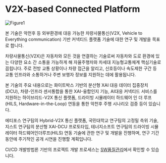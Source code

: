 # V2X-based Connected Platform
![Figure1](https://user-images.githubusercontent.com/19532031/103326830-734de780-4a95-11eb-9b5e-d4fdfb83394c.jpg)

본 기술은 악천후 등 외부환경에 대응 가능한 차량사물통신(V2X, Vehicle to Everything communication) 기반 커넥티드 플랫폼 기술에 대한 연구 및 개발을 목표로 합니다. 

차량사물통신(V2X)은 자동차와 모든 것을 연결하는 기술로써 자동차와 도로 환경에 있는 다양한 요소 간 소통을 가능하게 해 자율주행차와 차세대 지능형교통체계 핵심기술로 꼽힙니다. 주로 전방 교통 상황이나 차량 접근을 알리고, 신호등이나 속도제한 구간 등 교통 인프라와 소통하거나 주변 보행자 정보를 지원하는 데에 활용됩니다. 

본 기술의 주요 내용으로는 화이트박스 기반의 분산형 XAI 대응 데이터 집중장치(DCU), 차량-인프라 센서통합을 통한 XAI-융합인지 기능, AI대응 커넥티드 서비스를 지원하는 하이브리드-V2X 통신 플랫폼, 드라이빙 시뮬레이터 하드웨어 인 더 루프(HILS, Hardware-in-the-Loop) 연동을 통한 악천후 주행 시나리오 검증 등이 있습니다. 

에티포스 연구팀의 Hybrid-V2X 통신 플랫폼, 국민대학교 연구팀의 고정밀 측위 기술, 지스트 연구팀의 분산형 XAI-DCU 프로토타입, 테너지소프트 연구팀의 드라이빙 시뮬레이터 하드웨어인더루프(HILS) 연동 기술에 관한 연구 및 개발을 진행하며, 연구 기간 동안에 주기적인 공개 시연을 진행할 계획입니다.

CI/CD 개발방법론 기반의 프로젝트 개발 프로세스는 [SW품질관리](https://github.com/Hybrid-V2X)에서 확인할 수 있습니다.
